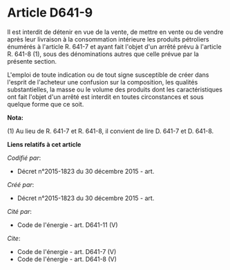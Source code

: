 # Article D641-9

Il est interdit de détenir en vue de la vente, de mettre en vente ou de vendre après leur livraison à la consommation
intérieure les produits pétroliers énumérés à l'article R. 641-7 et ayant fait l'objet d'un arrêté prévu à l'article R. 641-8
(1), sous des dénominations autres que celle prévue par la présente section. 

L'emploi de toute indication ou de tout signe susceptible de créer dans l'esprit de l'acheteur une confusion sur la
composition, les qualités substantielles, la masse ou le volume des produits dont les caractéristiques ont fait l'objet d'un
arrêté est interdit en toutes circonstances et sous quelque forme que ce soit.

**Nota:**

(1)  Au lieu de R. 641-7 et R. 641-8, il convient de lire D. 641-7 et D. 641-8.

**Liens relatifs à cet article**

_Codifié par_:

  - Décret n°2015-1823 du 30 décembre 2015 - art.

_Créé par_:

  - Décret n°2015-1823 du 30 décembre 2015 - art.

_Cité par_:

  - Code de l'énergie - art. D641-11 (V)

_Cite_:

  - Code de l'énergie - art. D641-7 (V)
  - Code de l'énergie - art. D641-8 (V)
